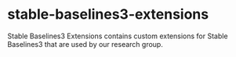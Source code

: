 # stable-baselines3-extensions
Stable Baselines3 Extensions contains custom extensions for Stable Baselines3 that are used by our research group.